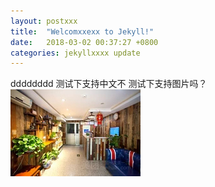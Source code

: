 ```yaml
---
layout: postxxx
title:  "Welcomxxexx to Jekyll!"
date:   2018-03-02 00:37:27 +0800
categories: jekyllxxxx update
---
```

dddddddd
测试下支持中文不
测试下支持图片吗？
![我](../_site/assets/home.jpeg)
